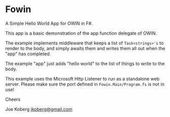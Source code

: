 Fowin
=====

A Simple Hello World App for OWIN in F#.

This app is a basic demonstration of the app function delegate of OWIN.

The example implements middleware that keeps a list of `Task<strings>'s` to render to the body,
and simply awaits them and writes them all out when the "app" has completed.

The example "app" just adds "hello world" to the list of things to write to the body.

This example uses the Microsoft Http Listener to run as a standalone web server. Please
make sure the port defined in `Fowin.Main/Program.fs` is not in use!

Cheers

Joe Koberg
jkoberg@gmail.com
